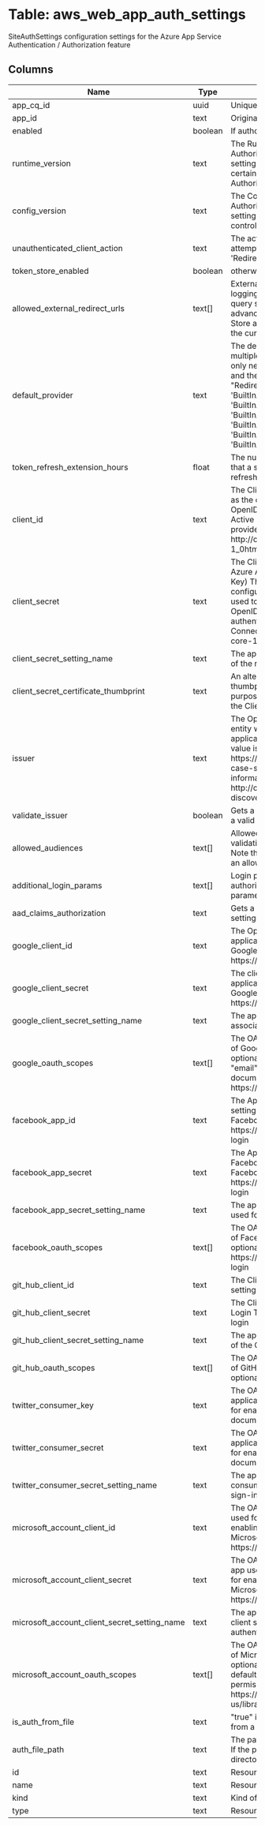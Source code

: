 
# Table: aws_web_app_auth_settings
SiteAuthSettings configuration settings for the Azure App Service Authentication / Authorization feature
## Columns
| Name        | Type           | Description  |
| ------------- | ------------- | -----  |
|app_cq_id|uuid|Unique ID of azure_web_apps table (FK)|
|app_id|text|Original resource id of the web app (FK)|
|enabled|boolean|If authorization for site is enabled the value is true|
|runtime_version|text|The RuntimeVersion of the Authentication / Authorization feature in use for the current app The setting in this value can control the behavior of certain features in the Authentication / Authorization module|
|config_version|text|The ConfigVersion of the Authentication / Authorization feature in use for the current app The setting in this value can control the behavior of the control plane for Authentication / Authorization|
|unauthenticated_client_action|text|The action to take when an unauthenticated client attempts to access the app Possible values include: 'RedirectToLoginPage', 'AllowAnonymous'|
|token_store_enabled|boolean|otherwise, <code>false</code>  The default is <code>false</code>|
|allowed_external_redirect_urls|text[]|External URLs that can be redirected to as part of logging in or logging out of the app Note that the query string part of the URL is ignored This is an advanced setting typically only needed by Windows Store application backends Note that URLs within the current domain are always implicitly allowed|
|default_provider|text|The default authentication provider to use when multiple providers are configured This setting is only needed if multiple providers are configured and the unauthenticated client action is set to "RedirectToLoginPage" Possible values include: 'BuiltInAuthenticationProviderAzureActiveDirectory', 'BuiltInAuthenticationProviderFacebook', 'BuiltInAuthenticationProviderGoogle', 'BuiltInAuthenticationProviderMicrosoftAccount', 'BuiltInAuthenticationProviderTwitter', 'BuiltInAuthenticationProviderGithub'|
|token_refresh_extension_hours|float|The number of hours after session token expiration that a session token can be used to call the token refresh API The default is 72 hours|
|client_id|text|The Client ID of this relying party application, known as the client_id This setting is required for enabling OpenID Connection authentication with Azure Active Directory or other 3rd party OpenID Connect providers More information on OpenID Connect: http://openidnet/specs/openid-connect-core-1_0html|
|client_secret|text|The Client Secret of this relying party application (in Azure Active Directory, this is also referred to as the Key) This setting is optional If no client secret is configured, the OpenID Connect implicit auth flow is used to authenticate end users Otherwise, the OpenID Connect Authorization Code Flow is used to authenticate end users More information on OpenID Connect: http://openidnet/specs/openid-connect-core-1_0html|
|client_secret_setting_name|text|The app setting name that contains the client secret of the relying party application|
|client_secret_certificate_thumbprint|text|An alternative to the client secret, that is the thumbprint of a certificate used for signing purposes This property acts as a replacement for the Client Secret It is also optional|
|issuer|text|The OpenID Connect Issuer URI that represents the entity which issues access tokens for this application When using Azure Active Directory, this value is the URI of the directory tenant, eg https://stswindowsnet/{tenant-guid}/ This URI is a case-sensitive identifier for the token issuer More information on OpenID Connect Discovery: http://openidnet/specs/openid-connect-discovery-1_0html|
|validate_issuer|boolean|Gets a value indicating whether the issuer should be a valid HTTPS url and be validated as such|
|allowed_audiences|text[]|Allowed audience values to consider when validating JWTs issued by Azure Active Directory Note that the <code>ClientID</code> value is always considered an allowed audience, regardless of this setting|
|additional_login_params|text[]|Login parameters to send to the OpenID Connect authorization endpoint when a user logs in Each parameter must be in the form "key=value"|
|aad_claims_authorization|text|Gets a JSON string containing the Azure AD Acl settings|
|google_client_id|text|The OpenID Connect Client ID for the Google web application This setting is required for enabling Google Sign-In Google Sign-In documentation: https://developersgooglecom/identity/sign-in/web/|
|google_client_secret|text|The client secret associated with the Google web application This setting is required for enabling Google Sign-In Google Sign-In documentation: https://developersgooglecom/identity/sign-in/web/|
|google_client_secret_setting_name|text|The app setting name that contains the client secret associated with the Google web application|
|google_oauth_scopes|text[]|The OAuth 20 scopes that will be requested as part of Google Sign-In authentication This setting is optional If not specified, "openid", "profile", and "email" are used as default scopes Google Sign-In documentation: https://developersgooglecom/identity/sign-in/web/|
|facebook_app_id|text|The App ID of the Facebook app used for login This setting is required for enabling Facebook Login Facebook Login documentation: https://developersfacebookcom/docs/facebook-login|
|facebook_app_secret|text|The App Secret of the Facebook app used for Facebook Login This setting is required for enabling Facebook Login Facebook Login documentation: https://developersfacebookcom/docs/facebook-login|
|facebook_app_secret_setting_name|text|The app setting name that contains the app secret used for Facebook Login|
|facebook_oauth_scopes|text[]|The OAuth 20 scopes that will be requested as part of Facebook Login authentication This setting is optional Facebook Login documentation: https://developersfacebookcom/docs/facebook-login|
|git_hub_client_id|text|The Client Id of the GitHub app used for login This setting is required for enabling Github login|
|git_hub_client_secret|text|The Client Secret of the GitHub app used for Github Login This setting is required for enabling Github login|
|git_hub_client_secret_setting_name|text|The app setting name that contains the client secret of the Github app used for GitHub Login|
|git_hub_oauth_scopes|text[]|The OAuth 20 scopes that will be requested as part of GitHub Login authentication This setting is optional|
|twitter_consumer_key|text|The OAuth 10a consumer key of the Twitter application used for sign-in This setting is required for enabling Twitter Sign-In Twitter Sign-In documentation: https://devtwittercom/web/sign-in|
|twitter_consumer_secret|text|The OAuth 10a consumer secret of the Twitter application used for sign-in This setting is required for enabling Twitter Sign-In Twitter Sign-In documentation: https://devtwittercom/web/sign-in|
|twitter_consumer_secret_setting_name|text|The app setting name that contains the OAuth 10a consumer secret of the Twitter application used for sign-in|
|microsoft_account_client_id|text|The OAuth 20 client ID that was created for the app used for authentication This setting is required for enabling Microsoft Account authentication Microsoft Account OAuth documentation: https://devonedrivecom/auth/msa_oauthhtm|
|microsoft_account_client_secret|text|The OAuth 20 client secret that was created for the app used for authentication This setting is required for enabling Microsoft Account authentication Microsoft Account OAuth documentation: https://devonedrivecom/auth/msa_oauthhtm|
|microsoft_account_client_secret_setting_name|text|The app setting name containing the OAuth 20 client secret that was created for the app used for authentication|
|microsoft_account_oauth_scopes|text[]|The OAuth 20 scopes that will be requested as part of Microsoft Account authentication This setting is optional If not specified, "wlbasic" is used as the default scope Microsoft Account Scopes and permissions documentation: https://msdnmicrosoftcom/en-us/library/dn631845aspx|
|is_auth_from_file|text|"true" if the auth config settings should be read from a file, "false" otherwise|
|auth_file_path|text|The path of the config file containing auth settings If the path is relative, base will the site's root directory|
|id|text|Resource Id|
|name|text|Resource Name|
|kind|text|Kind of resource|
|type|text|Resource type|
